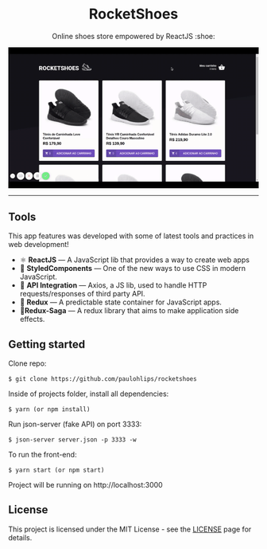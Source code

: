 
<h1 align="center">
<br>
RocketShoes
</h1>

<p align="center">Online shoes store empowered by ReactJS :shoe:</p>

</p>

[//]: # (Add your gifs/images here:)
<div>
  <img src="shoes.gif" alt="demo" align="center">
</div>

<hr />

## Tools

[//]: # "Add the features of your project here:"

This app features was developed with some of latest tools and practices in web development!

- ⚛️ **ReactJS** — A JavaScript lib that provides a way to create web apps
- :nail_care: **StyledComponents** — One of the new ways to use CSS in modern JavaScript.
- :truck: **API Integration** — Axios, a JS lib, used to handle HTTP requests/responses of  third party API.
- :handbag: **Redux** — A predictable state container for JavaScript apps.
- :arrows_counterclockwise:**Redux-Saga** —  A redux library that aims to make application side effects.

## Getting started

Clone repo:

```
$ git clone https://github.com/paulohlips/rocketshoes
```

Inside of projects folder, install all dependencies:

```
$ yarn (or npm install)
```

Run json-server (fake API) on port 3333:

```
$ json-server server.json -p 3333 -w
```

To run the front-end:

```
$ yarn start (or npm start)
```

Project will be running on http://localhost:3000

## License

This project is licensed under the MIT License - see the [LICENSE](https://opensource.org/licenses/MIT) page for details.
